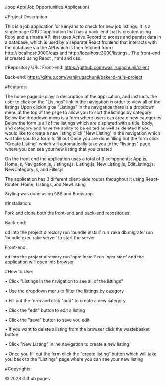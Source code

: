 Joop App(Job Opportunities Application)


#Project Description

This is a job application for kenyans to check for new job listings.
It is a single page CRUD application that has a back-end that is created using Ruby and a sinatra API that uses Active Record to access and persist data in a database, which is used by a separate React frontend that interacts with the database via the API which is then fetched from : http://localhost:3000/cats and http://localhost:3000/listings.. The front-end is created using React , html and css.

#Repository URL:
Front-end: https://github.com/wanjirugachunji/client

Back-end: https://github.com/wanjirugachunji/bakend-rails-project


#Features:

The home page displays a description of the application, and instructs the user to click on the "Listings" link in the navigation in order to view all of the listings
Upon clickin g on "Listings" in the navigation there is a dropdown menu at the top of the page to allow you to sort the listings by category
Below the dropdown menu is a form where users can create new categories
Below the form is all of the listings which are displayed with a title, body, and category and have the ability to be edited as well as deleted
If you would like to create a new listing click "New Listing" in the navigation which will take you to a form to fill out
Once you are done filling out the form click "Create Listing" which will automatically take you to the "listings" page where you can see your new listing that you created


On the front end the application uses a total of 9 components: App.js, Home.js, Navigation.js, Listings.js, Listing.js, New Listing.js, EditListing.js, NewCategory.js, and Filter.js

The application has 3 different client-side routes throughout it using React-Router: Home, Listings, and NewListing

Styling was done using CSS and Bootstrap



#Installation:

Fork and clone both the front-end and back-end repositories

Back-end:

cd into the project directory
run 'bundle install'
run 'rake db:migrate'
run 'bundle exec rake server' to start the server

Front-end:

cd into the project directory
run 'npm install'
run 'npm start' and the application will open into browser


#How to Use:

• Click "Listings in the navigation to see all of the listings"



• Use the dropdown menu to filter the listings by category



• Fill out the form and click "add" to create a new category



• Click the "edit" button to edit a listing



• Click the "save" button to save you edit



• If you want to delete a listing from the browser click the wastebasket button



• Click "New Listing" in the navigation to create a new listing



• Once you fill out the form click the "create listing" button which will take you back to the "Listings" page where you can see your new listing


#Copyrights:

© 2023 Github pages
